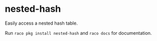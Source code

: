 nested-hash
===========
Easily access a nested hash table.

Run `raco pkg install nested-hash` and `raco docs` for documentation.
